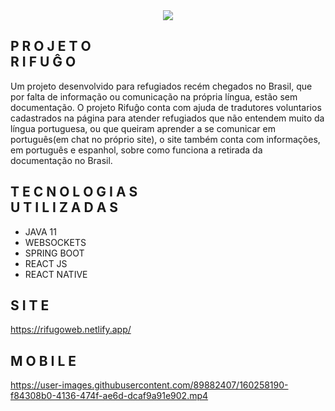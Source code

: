 <div align="center">
<img src="https://user-images.githubusercontent.com/89882407/160252181-85d9342b-177a-4ea8-b8e6-e325a34ad5cf.png">
</div>



<h2> P R O J E T O  <br>  R I F U Ĝ O </h2>

Um projeto desenvolvido para refugiados recém chegados no Brasil, que por falta de informação ou comunicação na própria língua, estão sem documentação. O projeto 
Rifuĝo conta com ajuda de tradutores voluntarios cadastrados na página para atender refugiados que não entendem muito da língua portuguesa, ou que queiram aprender a se comunicar em português(em chat no próprio site), o site também conta com informações, em português e espanhol, sobre como funciona a retirada da documentação no Brasil.


<h2> T E C N O L O G I A S <br>   U T I L I Z A D A S </h2>

* JAVA 11
* WEBSOCKETS
* SPRING BOOT
* REACT JS
* REACT NATIVE

## S I T E 
https://rifugoweb.netlify.app/

## M O B I L E





https://user-images.githubusercontent.com/89882407/160258190-f84308b0-4136-474f-ae6d-dcaf9a91e902.mp4




